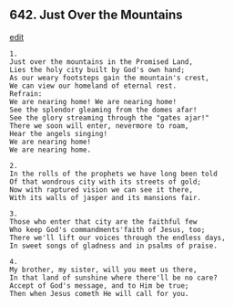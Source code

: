 
## 642.  Just Over the Mountains
[edit](https://docs.google.com/document/d/10vvueKUTN8tOxFreuGvmcZlYHBwg2_CA/edit?mode=html)




    1.
    Just over the mountains in the Promised Land, 
    Lies the holy city built by God's own hand; 
    As our weary footsteps gain the mountain's crest, 
    We can view our homeland of eternal rest. 
    Refrain:
    We are nearing home! We are nearing home! 
    See the splendor gleaming from the domes afar! 
    See the glory streaming through the "gates ajar!" 
    There we soon will enter, nevermore to roam, 
    Hear the angels singing! 
    We are nearing home! 
    We are nearing home. 

    2.
    In the rolls of the prophets we have long been told 
    Of that wondrous city with its streets of gold; 
    Now with raptured vision we can see it there, 
    With its walls of jasper and its mansions fair. 

    3.
    Those who enter that city are the faithful few 
    Who keep God's commandments'faith of Jesus, too; 
    There we'll lift our voices through the endless days, 
    In sweet songs of gladness and in psalms of praise. 

    4.
    My brother, my sister, will you meet us there, 
    In that land of sunshine where there'll be no care? 
    Accept of God's message, and to Him be true; 
    Then when Jesus cometh He will call for you.
